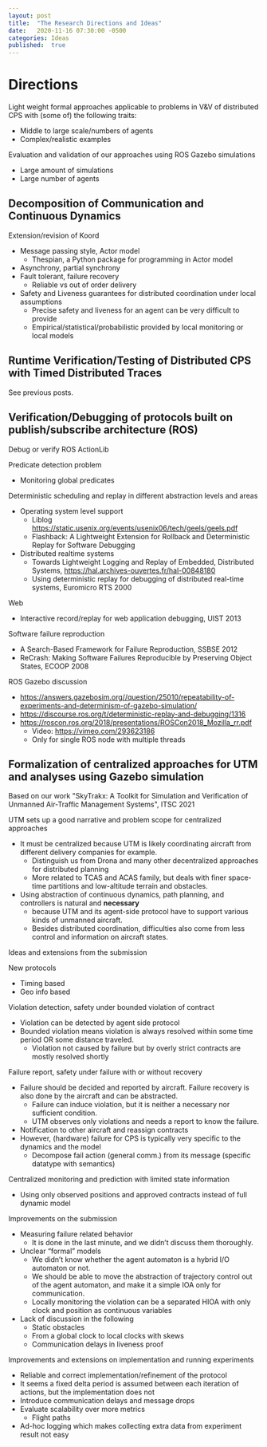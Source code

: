 ```yaml
---
layout: post
title:  "The Research Directions and Ideas"
date:   2020-11-16 07:30:00 -0500
categories: Ideas
published:  true
---
```


# Directions

Light weight formal approaches applicable to problems in V&V of distributed CPS with (some of) the following traits:

+ Middle to large scale/numbers of agents
+ Complex/realistic examples

Evaluation and validation of our approaches using ROS Gazebo simulations

+ Large amount of simulations
+ Large number of agents


## Decomposition of Communication and Continuous Dynamics

Extension/revision of Koord

+ Message passing style, Actor model
  - Thespian, a Python package for programming in Actor model
+ Asynchrony, partial synchrony
+ Fault tolerant, failure recovery
  - Reliable vs out of order delivery
+ Safety and Liveness guarantees for distributed coordination under local assumptions
  - Precise safety and liveness for an agent can be very difficult to provide
  - Empirical/statistical/probabilistic provided by local monitoring or local models


## Runtime Verification/Testing of Distributed CPS with Timed Distributed Traces

See previous posts.


## Verification/Debugging of protocols built on publish/subscribe architecture (ROS)

Debug or verify ROS ActionLib

Predicate detection problem
+ Monitoring global predicates

Deterministic scheduling and replay in different abstraction levels and areas
+ Operating system level support
  - Liblog https://static.usenix.org/events/usenix06/tech/geels/geels.pdf
  - Flashback: A Lightweight Extension for Rollback and Deterministic Replay for Software Debugging
+ Distributed realtime systems
  - Towards Lightweight Logging and Replay of Embedded, Distributed Systems, https://hal.archives-ouvertes.fr/hal-00848180
  - Using deterministic replay for debugging of distributed real-time systems, Euromicro RTS 2000

Web
+ Interactive record/replay for web application debugging, UIST 2013

Software failure reproduction
+ A Search-Based Framework for Failure Reproduction, SSBSE 2012
+ ReCrash: Making Software Failures Reproducible by Preserving Object States, ECOOP 2008

ROS Gazebo discussion
+ https://answers.gazebosim.org//question/25010/repeatability-of-experiments-and-determinism-of-gazebo-simulation/
+ https://discourse.ros.org/t/deterministic-replay-and-debugging/1316
+ https://roscon.ros.org/2018/presentations/ROSCon2018_Mozilla_rr.pdf
  - Video: https://vimeo.com/293623186
  - Only for single ROS node with multiple threads


## Formalization of centralized approaches for UTM and analyses using Gazebo simulation

Based on our work "SkyTrakx: A Toolkit for Simulation and Verification of Unmanned Air-Traffic Management Systems", ITSC 2021

UTM sets up a good narrative and problem scope for centralized approaches
+ It must be centralized because UTM is likely coordinating aircraft from different delivery companies for example.
  - Distinguish us from Drona and many other decentralized approaches for distributed planning
  - More related to TCAS and ACAS family, but deals with finer space-time partitions and low-altitude terrain and obstacles.
+ Using abstraction of continuous dynamics, path planning, and controllers is natural and **necessary**
  - because UTM and its agent-side protocol have to support various kinds of unmanned aircraft.
  - Besides distributed coordination, difficulties also come from less control and information on aircraft states.

Ideas and extensions from the submission

New protocols
+ Timing based
+ Geo info based

Violation detection, safety under bounded violation of contract
+ Violation can be detected by agent side protocol
+ Bounded violation means violation is always resolved within some time period OR some distance traveled.
  - Violation not caused by failure but by overly strict contracts are mostly resolved shortly

Failure report, safety under failure with or without recovery
+ Failure should be decided and reported by aircraft. Failure recovery is also done by the aircraft and can be abstracted.
  - Failure can induce violation, but it is neither a necessary nor sufficient condition.
  - UTM observes only violations and needs a report to know the failure.
+ Notification to other aircraft and reassign contracts
+ However, (hardware) failure for CPS is typically very specific to the dynamics and the model
  - Decompose fail action (general comm.) from its message (specific datatype with semantics)

Centralized monitoring and prediction with limited state information
+ Using only observed positions and approved contracts instead of full dynamic model

Improvements on the submission
+ Measuring failure related behavior
  - It is done in the last minute, and we didn’t discuss them thoroughly.
+ Unclear “formal” models
  - We didn’t know whether the agent automaton is a hybrid I/O automaton or not.
  - We should be able to move the abstraction of trajectory control out of the agent automaton, and make it a simple IOA only for communication.
  - Locally monitoring the violation can be a separated HIOA with only clock and position as continuous variables
+ Lack of discussion in the following
  - Static obstacles
  - From a global clock to local clocks with skews
  - Communication delays in liveness proof

Improvements and extensions on implementation and running experiments
+ Reliable and correct implementation/refinement of the protocol
+ It seems a fixed delta period is assumed between each iteration of actions, but the implementation does not
+ Introduce communication delays and message drops
+ Evaluate scalability over more metrics
  - Flight paths
+ Ad-hoc logging which makes collecting extra data from experiment result not easy